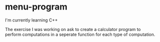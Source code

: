 # menu-program

I'm currently learning C++

The exercise I was working on ask to create a calculator program to perform computations in a seperate function for each type of computation.
